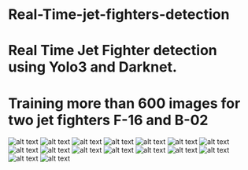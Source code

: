 # Real-Time-jet-fighters-detection
# Real Time Jet Fighter detection using Yolo3 and Darknet.
# Training more than 600 images for two jet fighters F-16 and B-02 
![alt text](https://github.com/AhmedsafwatEwida/Real-Time-jet-fighters-detection/blob/master/download%20(10).png)
![alt text](https://github.com/AhmedsafwatEwida/Real-Time-jet-fighters-detection/blob/master/download%20(11).png)
![alt text](https://github.com/AhmedsafwatEwida/Real-Time-jet-fighters-detection/blob/master/download%20(12).png)
![alt text](https://github.com/AhmedsafwatEwida/Real-Time-jet-fighters-detection/blob/master/download%20(13).png)
![alt text](https://github.com/AhmedsafwatEwida/Real-Time-jet-fighters-detection/blob/master/download%20(14).png)
![alt text](https://github.com/AhmedsafwatEwida/Real-Time-jet-fighters-detection/blob/master/download%20(15).png)
![alt text](https://github.com/AhmedsafwatEwida/Real-Time-jet-fighters-detection/blob/master/download%20(20).png)
![alt text](https://github.com/AhmedsafwatEwida/Real-Time-jet-fighters-detection/blob/master/download%20(21).png)
![alt text](https://github.com/AhmedsafwatEwida/Real-Time-jet-fighters-detection/blob/master/download%20(22).png)
![alt text](https://github.com/AhmedsafwatEwida/Real-Time-jet-fighters-detection/blob/master/download%20(23).png)
![alt text](https://github.com/AhmedsafwatEwida/Real-Time-jet-fighters-detection/blob/master/download%20(2).png)
![alt text](https://github.com/AhmedsafwatEwida/Real-Time-jet-fighters-detection/blob/master/download%20(3).png)
![alt text](https://github.com/AhmedsafwatEwida/Real-Time-jet-fighters-detection/blob/master/download%20(5).png)
![alt text](https://github.com/AhmedsafwatEwida/Real-Time-jet-fighters-detection/blob/master/download%20(6).png)
![alt text](https://github.com/AhmedsafwatEwida/Real-Time-jet-fighters-detection/blob/master/download%20(7).png)
![alt text](https://github.com/AhmedsafwatEwida/Real-Time-jet-fighters-detection/blob/master/download%20(8).png)

